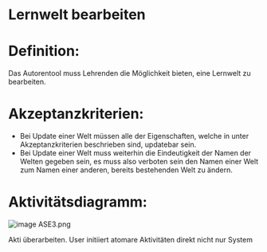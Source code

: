 # Lernwelt bearbeiten



# Definition:

Das Autorentool muss Lehrenden die Möglichkeit bieten, eine Lernwelt zu bearbeiten.



# Akzeptanzkriterien: 
- Bei Update einer Welt müssen alle der Eigenschaften, welche in [](ASE1.md) unter Akzeptanzkriterien 
beschrieben sind, updatebar sein.
- Bei Update einer Welt muss weiterhin die Eindeutigkeit der Namen der Welten gegeben sein, es muss also verboten sein
den Namen einer Welt zum Namen einer anderen, bereits bestehenden Welt zu ändern.


# Aktivitätsdiagramm:

![image ASE3.png](imageASE3.png)

Akti überarbeiten. User initiiert atomare Aktivitäten direkt nicht nur System

